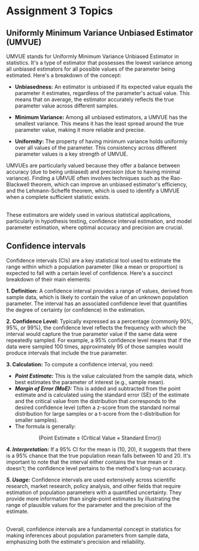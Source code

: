 # Assignment 3 Topics

## Uniformly Minimum Variance Unbiased Estimator (UMVUE)

UMVUE stands for Uniformly Minimum Variance Unbiased Estimator in statistics. It's a type of estimator that possesses the lowest variance among all unbiased estimators for all possible values of the parameter being estimated. Here's a breakdown of the concept:
<br>
- **Unbiasedness:** An estimator is unbiased if its expected value equals the parameter it estimates, regardless of the parameter's actual value. This means that on average, the estimator accurately reflects the true parameter value across different samples.

- **Minimum Variance:** Among all unbiased estimators, a UMVUE has the smallest variance. This means it has the least spread around the true parameter value, making it more reliable and precise.

- **Uniformity:** The property of having minimum variance holds uniformly over all values of the parameter. This consistency across different parameter values is a key strength of UMVUE.

UMVUEs are particularly valued because they offer a balance between accuracy (due to being unbiased) and precision (due to having minimal variance). Finding a UMVUE often involves techniques such as the Rao-Blackwell theorem, which can improve an unbiased estimator's efficiency, and the Lehmann-Scheffé theorem, which is used to identify a UMVUE when a complete sufficient statistic exists.

<br>
These estimators are widely used in various statistical applications, particularly in hypothesis testing, confidence interval estimation, and model parameter estimation, where optimal accuracy and precision are crucial.


## Confidence intervals

Confidence intervals (CIs) are a key statistical tool used to estimate the range within which a population parameter (like a mean or proportion) is expected to fall with a certain level of confidence. Here's a succinct breakdown of their main elements:
<br>

**1. Definition:** A confidence interval provides a range of values, derived from sample data, which is likely to contain the value of an unknown population parameter. The interval has an associated confidence level that quantifies the degree of certainty (or confidence) in the estimation.

**2. Confidence Level:** Typically expressed as a percentage (commonly 90%, 95%, or 99%), the confidence level reflects the frequency with which the interval would capture the true parameter value if the same data were repeatedly sampled. For example, a 95% confidence level means that if the data were sampled 100 times, approximately 95 of those samples would produce intervals that include the true parameter.

**3. Calculation:** To compute a confidence interval, you need:
  - ***Point Estimate:*** This is the value calculated from the sample data, which best estimates the parameter of interest (e.g., sample mean).
  - ***Margin of Error (MoE):*** This is added and subtracted from the point estimate and is calculated using the standard error (SE) of the estimate and the critical value from the distribution that corresponds to the desired confidence level (often a z-score from the standard normal distribution for large samples or a t-score from the t-distribution for smaller samples).
- The formula is generally:

```math
( \text{Point Estimate} \pm (\text{Critical Value} \times \text{Standard Error}))
```

***4. Interpretation:*** If a 95% CI for the mean is (10, 20), it suggests that there is a 95% chance that the true population mean falls between 10 and 20. It's important to note that the interval either contains the true mean or it doesn't; the confidence level pertains to the method's long-run accuracy.

***5. Usage:*** Confidence intervals are used extensively across scientific research, market research, policy analysis, and other fields that require estimation of population parameters with a quantified uncertainty. They provide more information than single-point estimates by illustrating the range of plausible values for the parameter and the precision of the estimate.

<br>
Overall, confidence intervals are a fundamental concept in statistics for making inferences about population parameters from sample data, emphasizing both the estimate's precision and reliability.
